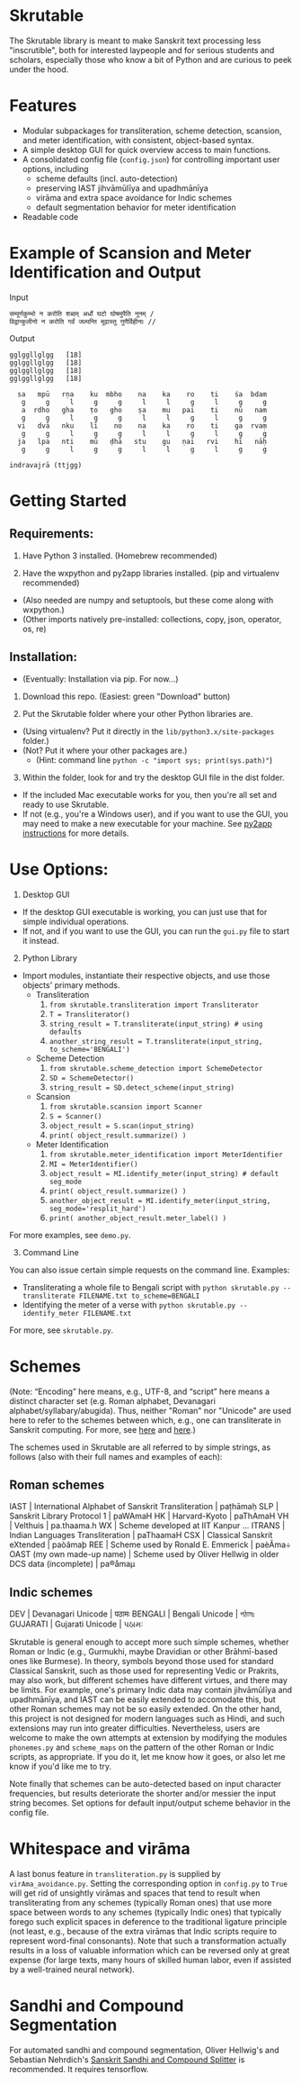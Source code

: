 # Skrutable

The Skrutable library is meant to make Sanskrit text processing less "inscrutible", both for interested laypeople and for serious students and scholars, especially those who know a bit of Python and are curious to peek under the hood.

# Features

* Modular subpackages for transliteration, scheme detection, scansion, and meter identification, with consistent, object-based syntax.
* A simple desktop GUI for quick overview access to main functions.
* A consolidated config file (`config.json`) for controlling important user options, including
	* scheme defaults (incl. auto-detection)
	* preserving IAST jihvāmūlīya and upadhmānīya
	* virāma and extra space avoidance for Indic schemes
	* default segmentation behavior for meter identification
* Readable code

# Example of Scansion and Meter Identification and Output

Input

~~~
सम्पूर्णकुम्भो न करोति शब्दम् अर्धो घटो घोषमुपैति नूनम् /
विद्वान्कुलीनो न करोति गर्वं जल्पन्ति मूढास्तु गुणैर्विहीनाः //
~~~

Output

~~~
gglggllglgg   [18]
gglggllglgg   [18]
gglggllglgg   [18]
gglggllglgg   [18]

  sa   mpū   rṇa    ku  mbho    na    ka    ro    ti    śa  bdam      
   g     g     l     g     g     l     l     g     l     g     g
   a  rdho   gha    ṭo   gho    ṣa    mu   pai    ti    nū   nam      
   g     g     l     g     g     l     l     g     l     g     g
  vi   dvā   nku    lī    no    na    ka    ro    ti    ga  rvaṃ      
   g     g     l     g     g     l     l     g     l     g     g
  ja   lpa   nti    mū   ḍhā   stu    gu   ṇai   rvi    hī   nāḥ      
   g     g     l     g     g     l     l     g     l     g     g

indravajrā (ttjgg)
~~~

# Getting Started

## Requirements:

1. Have Python 3 installed. (Homebrew recommended)

2. Have the wxpython and py2app libraries installed. (pip and virtualenv recommended)
* (Also needed are numpy and setuptools, but these come along with wxpython.)
* (Other imports natively pre-installed: collections, copy, json, operator, os, re)

## Installation:

* (Eventually: Installation via pip. For now...)

1. Download this repo. (Easiest: green "Download" button)

2. Put the Skrutable folder where your other Python libraries are.
* (Using virtualenv? Put it directly in the `lib/python3.x/site-packages` folder.)
* (Not? Put it where your other packages are.)
	* (Hint: command line `python -c "import sys; print(sys.path)"`)

3. Within the folder, look for and try the desktop GUI file in the dist folder.
* If the included Mac executable works for you, then you're all set and ready to use Skrutable.
* If not (e.g., you're a Windows user), and if you want to use the GUI, you may need to make a new executable for your machine. See [py2app instructions](https://py2app.readthedocs.io/en/latest/tutorial.html) for more details.

# Use Options:

1. Desktop GUI
* If the desktop GUI executable is working, you can just use that for simple individual operations.
* If not, and if you want to use the GUI, you can run the `gui.py` file to start it instead.

2. Python Library
* Import modules, instantiate their respective objects, and use those objects' primary methods.
	* Transliteration
		1. `from skrutable.transliteration import Transliterator`
		2. `T = Transliterator()`
		3. `string_result = T.transliterate(input_string) # using defaults`
		4. `another_string_result = T.transliterate(input_string, to_scheme='BENGALI')`
	* Scheme Detection
		1. `from skrutable.scheme_detection import SchemeDetector`
		2. `SD = SchemeDetector()`
		3. `string_result = SD.detect_scheme(input_string)`
	* Scansion
		1. `from skrutable.scansion import Scanner`
		2. `S = Scanner()`
		3. `object_result = S.scan(input_string)`
		4. `print( object_result.summarize() )`
	* Meter Identification
		1. `from skrutable.meter_identification import MeterIdentifier`
		2. `MI = MeterIdentifier()`
		3. `object_result = MI.identify_meter(input_string) # default seg_mode`
		4. `print( object_result.summarize() )`
		5. `another_object_result = MI.identify_meter(input_string, seg_mode='resplit_hard')`
		6. `print( another_object_result.meter_label() )`

For more examples, see `demo.py`.

3. Command Line

You can also issue certain simple requests on the command line. Examples:
* Transliterating a whole file to Bengali script with `python skrutable.py --transliterate FILENAME.txt to_scheme=BENGALI`
* Identifying the meter of a verse with `python skrutable.py --identify_meter FILENAME.txt`

For more, see `skrutable.py`.

# Schemes

(Note: “Encoding” here means, e.g., UTF-8, and “script” here means a distinct character set (e.g. Roman alphabet, Devanagari alphabet/syllabary/abugida). Thus, neither "Roman" nor "Unicode" are used here to refer to the schemes between which, e.g., one can transliterate in Sanskrit computing. For more, see [here](http://indology.info/email/members/wujastyk/) and [here](http://sanskritlibrary.org/Sanskrit/pub/lies_sl.pdf).)

The schemes used in Skrutable are all referred to by simple strings, as follows (also with their full names and examples of each):

Roman schemes
-------------
IAST | International Alphabet of Sanskrit Transliteration | paṭhāmaḥ
SLP | Sanskrit Library Protocol 1 | paWAmaH
HK | Harvard-Kyoto | paThAmaH
VH | Velthuis | pa.thaama.h
WX | Scheme developed at IIT Kanpur ...
ITRANS | Indian Languages Transliteration | paThaamaH
CSX | Classical Sanskrit eXtended | paòâmaþ
REE | Scheme used by Ronald E. Emmerick | paèÃma÷
OAST (my own made-up name) | Scheme used by Oliver Hellwig in older DCS data (incomplete) | pa®åmaµ 

Indic schemes
-------------
DEV | Devanagari Unicode | पठामः
BENGALI | Bengali Unicode | পঠামঃ
GUJARATI | Gujarati Unicode | પઠામઃ

Skrutable is general enough to accept more such simple schemes, whether Roman or Indic (e.g., Gurmukhi, maybe Dravidian or other Brāhmī-based ones like Burmese). In theory, symbols beyond those used for standard Classical Sanskrit, such as those used for representing Vedic or Prakrits, may also work, but different schemes have different virtues, and there may be limits. For example, one's primary Indic data may contain jihvāmūlīya and upadhmānīya, and IAST can be easily extended to accomodate this, but other Roman schemes may not be so easily extended. On the other hand, this project is not designed for modern languages such as Hindi, and such extensions may run into greater difficulties. Nevertheless, users are welcome to make the own attempts at extension by modifying the modules `phonemes.py` and `scheme_maps` on the pattern of the other Roman or Indic scripts, as appropriate. If you do it, let me know how it goes, or also let me know if you'd like me to try.

Note finally that schemes can be auto-detected based on input character frequencies, but results deteriorate the shorter and/or messier the input string becomes. Set options for default input/output scheme behavior in the config file.

# Whitespace and virāma

A last bonus feature in `transliteration.py` is supplied by `virAma_avoidance.py`. Setting the corresponding option in `config.py` to `True` will get rid of unsightly virāmas and spaces that tend to result when transliterating from any schemes (typically Roman ones) that use more space between words to any schemes (typically Indic ones) that typically forego such explicit spaces in deference to the traditional ligature principle (not least, e.g., because of the extra virāmas that Indic scripts require to represent word-final consonants). Note that such a transformation actually results in a loss of valuable information which can be reversed only at great expense (for large texts, many hours of skilled human labor, even if assisted by a well-trained neural network).

# Sandhi and Compound Segmentation

For automated sandhi and compound segmentation, Oliver Hellwig's and Sebastian Nehrdich's [Sanskrit Sandhi and Compound Splitter](https://github.com/OliverHellwig/sanskrit/tree/master/papers/2018emnlp) is recommended. It requires tensorflow.
